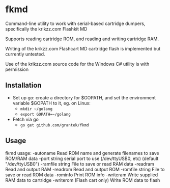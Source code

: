 # fkmd

Command-line utility to work with serial-based cartridge dumpers, specifically the krikzz.com Flashkit MD

Supports reading cartridge ROM, and reading and writing cartridge RAM.

Writing of the krikzz.com Flashcart MD cartridge flash is implemented but currently untested.

Use of the krikzz.com source code for the Windows C# utility is with permission

## Installation

- Set up go: create a directory for $GOPATH, and set the environment variable $GOPATH to it, eg. on Linux:
  - ``mkdir ~/golang``
  - ``export GOPATH=~/golang``
- Fetch via go
  - ``go get github.com/grantek/fkmd``

## Usage

fkmd usage:
  -autoname
        Read ROM name and generate filenames to save ROM/RAM data
  -port string
        serial port to use (/dev/ttyUSB0, etc) (default "/dev/ttyUSB0")
  -ramfile string
        File to save or read RAM data
  -readram
        Read and output RAM
  -readrom
        Read and output ROM
  -romfile string
        File to save or read ROM data
  -rominfo
        Print ROM info
  -writeram
        Write supplied RAM data to cartridge
  -writerom
        (Flash cart only) Write ROM data to flash

